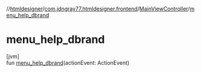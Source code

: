 //[htmldesigner](../../../index.md)/[com.jdngray77.htmldesigner.frontend](../index.md)/[MainViewController](index.md)/[menu_help_dbrand](menu_help_dbrand.md)

# menu_help_dbrand

[jvm]\
fun [menu_help_dbrand](menu_help_dbrand.md)(actionEvent: ActionEvent)
